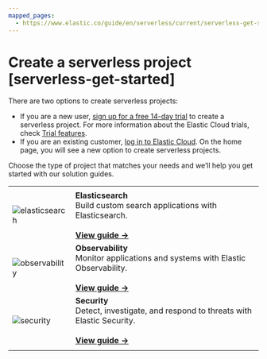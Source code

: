 ```yaml
---
mapped_pages:
  - https://www.elastic.co/guide/en/serverless/current/serverless-get-started.html
---
```


# Create a serverless project [serverless-get-started]

There are two options to create serverless projects:

* If you are a new user, [sign up for a free 14-day trial](https://cloud.elastic.co/serverless-registration) to create a serverless project. For more information about the Elastic Cloud trials, check [Trial features](create-an-organization.md#general-sign-up-trial-what-is-included-in-my-trial).
* If you are an existing customer, [log in to Elastic Cloud](https://cloud.elastic.co/login). On the home page, you will see a new option to create serverless projects.

Choose the type of project that matches your needs and we’ll help you get started with our solution guides.

|     |     |
| --- | --- |
|  |  |
| ![elasticsearch](https://www.elastic.co/docs/assets/images/elasticsearch.png "elasticsearch =50%") | **Elasticsearch**<br> Build custom search applications with Elasticsearch.<br><br>[**View guide →**](/solutions/search/serverless-elasticsearch-get-started.md)<br> |
| ![observability](https://www.elastic.co/docs/assets/images/observability.png "observability =50%") | **Observability**<br> Monitor applications and systems with Elastic Observability.<br><br>[**View guide →**](/solutions/observability/get-started/create-an-observability-project.md)<br> |
| ![security](https://www.elastic.co/docs/assets/images/security.png "security =50%") | **Security**<br> Detect, investigate, and respond to threats with Elastic Security.<br><br>[**View guide →**](/solutions/security/get-started/create-security-project.md)<br> |
|  |  |